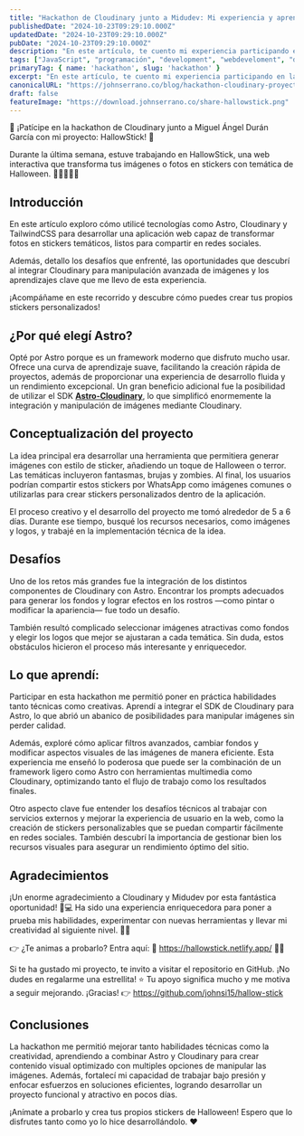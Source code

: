 ```yaml
---
title: "Hackathon de Cloudinary junto a Midudev: Mi experiencia y aprendizajes al participar"
publishedDate: "2024-10-23T09:29:10.000Z"
updatedDate: "2024-10-23T09:29:10.000Z"
pubDate: "2024-10-23T09:29:10.000Z"
description: "En este artículo, te cuento mi experiencia participando en la Hackathon de Cloudinary con un proyecto especial de Halloween llamado HallowStick."
tags: ["JavaScript", "programación", "development", "webdeveloment", "desarrollo-web", "TypeScript", "frontend", "front-end", "cloudinary", "hackathon", "software", "web", "johnserrano.co", "johnserrano", "estado", "halloween", "Astro"]
primaryTag: { name: 'hackathon', slug: 'hackathon' }
excerpt: "En este artículo, te cuento mi experiencia participando en la Hackathon de Cloudinary con un proyecto especial de Halloween llamado HallowStick."
canonicalURL: "https://johnserrano.co/blog/hackathon-cloudinary-proyecto-halloween"
draft: false
featureImage: "https://download.johnserrano.co/share-hallowstick.png"
---
```


🎃 ¡Patícipe en la hackathon de Cloudinary junto a Miguel Ángel Durán García con mi proyecto: HallowStick! 👻

Durante la última semana, estuve trabajando en HallowStick, una web interactiva que transforma tus imágenes o fotos en stickers con temática de Halloween. 🧛‍♂️🧟‍♀️🎨 

## Introducción

En este artículo exploro cómo utilicé tecnologías como Astro, Cloudinary y TailwindCSS para desarrollar una aplicación web capaz de transformar fotos en stickers temáticos, listos para compartir en redes sociales. 

Además, detallo los desafíos que enfrenté, las oportunidades que descubrí al integrar Cloudinary para manipulación avanzada de imágenes y los aprendizajes clave que me llevo de esta experiencia. 

¡Acompáñame en este recorrido y descubre cómo puedes crear tus propios stickers personalizados!

## ¿Por qué elegí Astro?

Opté por Astro porque es un framework moderno que disfruto mucho usar. Ofrece una curva de aprendizaje suave, facilitando la creación rápida de proyectos, además de proporcionar una experiencia de desarrollo fluida y un rendimiento excepcional. Un gran beneficio adicional fue la posibilidad de utilizar el SDK [**Astro-Cloudinary**](https://astro.cloudinary.dev/), lo que simplificó enormemente la integración y manipulación de imágenes mediante Cloudinary.

## Conceptualización del proyecto

La idea principal era desarrollar una herramienta que permitiera generar imágenes con estilo de sticker, añadiendo un toque de Halloween o terror. Las temáticas incluyeron fantasmas, brujas y zombies. Al final, los usuarios podrían compartir estos stickers por WhatsApp como imágenes comunes o utilizarlas para crear stickers personalizados dentro de la aplicación.

El proceso creativo y el desarrollo del proyecto me tomó alrededor de 5 a 6 días. Durante ese tiempo, busqué los recursos necesarios, como imágenes y logos, y trabajé en la implementación técnica de la idea.

## Desafíos

Uno de los retos más grandes fue la integración de los distintos componentes de Cloudinary con Astro. Encontrar los prompts adecuados para generar los fondos y lograr efectos en los rostros —como pintar o modificar la apariencia— fue todo un desafío. 

También resultó complicado seleccionar imágenes atractivas como fondos y elegir los logos que mejor se ajustaran a cada temática. Sin duda, estos obstáculos hicieron el proceso más interesante y enriquecedor.

## Lo que aprendí:

Participar en esta hackathon me permitió poner en práctica habilidades tanto técnicas como creativas. Aprendí a integrar el SDK de Cloudinary para Astro, lo que abrió un abanico de posibilidades para manipular imágenes sin perder calidad. 

Además, exploré cómo aplicar filtros avanzados, cambiar fondos y modificar aspectos visuales de las imágenes de manera eficiente. Esta experiencia me enseñó lo poderosa que puede ser la combinación de un framework ligero como Astro con herramientas multimedia como Cloudinary, optimizando tanto el flujo de trabajo como los resultados finales.

Otro aspecto clave fue entender los desafíos técnicos al trabajar con servicios externos y mejorar la experiencia de usuario en la web, como la creación de stickers personalizables que se puedan compartir fácilmente en redes sociales. También descubrí la importancia de gestionar bien los recursos visuales para asegurar un rendimiento óptimo del sitio.

## Agradecimientos

¡Un enorme agradecimiento a Cloudinary y Midudev por esta fantástica oportunidad! 🎉💻 Ha sido una experiencia enriquecedora para poner a prueba mis habilidades, experimentar con nuevas herramientas y llevar mi creatividad al siguiente nivel. 🚀🧠

👉 ¿Te animas a probarlo? Entra aquí: 🔗 https://hallowstick.netlify.app/ 🎃👻

Si te ha gustado mi proyecto, te invito a visitar el repositorio en GitHub. ¡No dudes en regalarme una estrellita! ⭐ Tu apoyo significa mucho y me motiva a seguir mejorando. ¡Gracias! 👉 https://github.com/johnsi15/hallow-stick

## Conclusiones

La hackathon me permitió mejorar tanto habilidades técnicas como la creatividad, aprendiendo a combinar Astro y Cloudinary para crear contenido visual optimizado con multiples opciones de manipular las imágenes. Además, fortalecí mi capacidad de trabajar bajo presión y enfocar esfuerzos en soluciones eficientes, logrando desarrollar un proyecto funcional y atractivo en pocos días.

¡Anímate a probarlo y crea tus propios stickers de Halloween! Espero que lo disfrutes tanto como yo lo hice desarrollándolo. ❤️